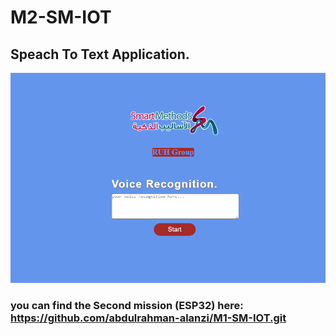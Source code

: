 # M2-SM-IOT

## Speach To Text Application.

![My Image](stt.png)


### you can find the Second mission (ESP32) here: https://github.com/abdulrahman-alanzi/M1-SM-IOT.git
